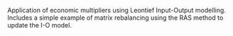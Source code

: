 Application of economic multipliers using Leontief Input-Output modelling. Includes a simple example of matrix rebalancing using the RAS method to update the I-O model.

